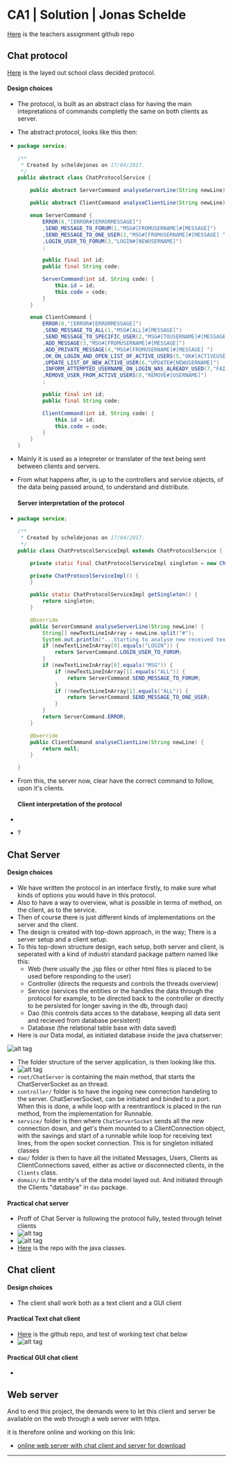 # CA1 | Solution | Jonas Schelde

[Here](https://github.com/CphBusCosSem3/Exercises/tree/master/CA/CA1) is the teachers assignment github repo

## Chat protocol

[Here](https://github.com/scheldejonas/Exercises/blob/master/CA/CA1/protocol.md) is the layed out school class decided protocol.

#### Design choices

- The protocol, is built as an abstract class for having the main intepretations of commands completly the same on both clients as server.

- The abstract protocol, looks like this then:

- ```java
  package service;

  /**
   * Created by scheldejonas on 17/04/2017.
   */
  public abstract class ChatProtocolService {

      public abstract ServerCommand analyseServerLine(String newLine);

      public abstract ClientCommand analyseClientLine(String newLine);

      enum ServerCommand {
          ERROR(0,"[ERROR#[ERRORMESSAGE]")
          ,SEND_MESSAGE_TO_FORUM(1,"MSG#[FROMUSERNAME]#[MESSAGE]")
          ,SEND_MESSAGE_TO_ONE_USER(2,"MSG#[FROMUSERNAME]#[MESSAGE] ")
          ,LOGIN_USER_TO_FORUM(3,"LOGIN#[NEWUSERNAME]")
          ;

          public final int id;
          public final String code;

          ServerCommand(int id, String code) {
              this.id = id;
              this.code = code;
          }
      }

      enum ClientCommand {
          ERROR(0,"[ERROR#[ERRORMESSAGE]")
          ,SEND_MESSAGE_TO_ALL(1,"MSG#[ALL]#[MESSAGE]")
          ,SEND_MESSAGE_TO_SPECIFIC_USER(2,"MSG#[TOUSERNAME]#[MESSAGE]")
          ,ADD_MESSAGE(3,"MSG#[FROMUSERNAME]#[MESSAGE]")
          ,ADD_PRIVATE_MESSAGE(4,"MSG#[FROMUSERNAME]#[MESSAGE] ")
          ,OK_ON_LOGIN_AND_OPEN_LIST_OF_ACTIVE_USERS(5,"OK#[ACTIVEUSERNAME1]#[ACTIVEUSERNAME2]")
          ,UPDATE_LIST_OF_NEW_ACTIVE_USER(6,"UPDATE#[NEWUSERNAME]")
          ,INFORM_ATTEMPTED_USERNAME_ON_LOGIN_WAS_ALREADY_USED(7,"FAIL")
          ,REMOVE_USER_FROM_ACTIVE_USERS(8,"REMOVE#[USERNAME]")
          ;

          public final int id;
          public final String code;

          ClientCommand(int id, String code) {
              this.id = id;
              this.code = code;
          }
      }
  }
  ```

- Mainly it is used as a intepreter or translater of the text being sent between clients and servers.

- From what happens after, is up to the controllers and service objects, of the data being passed around, to understand and distribute.

  #### Server interpretation of the protocol

- ```java
  package service;

  /**
   * Created by scheldejonas on 17/04/2017.
   */
  public class ChatProtocolServiceImpl extends ChatProtocolService {

      private static final ChatProtocolServiceImpl singleton = new ChatProtocolServiceImpl();

      private ChatProtocolServiceImpl() {
      }

      public static ChatProtocolServiceImpl getSingleton() {
          return singleton;
      }

      @Override
      public ServerCommand analyseServerLine(String newLine) {
          String[] newTextLineInArray = newLine.split("#");
          System.out.println("...Starting to analyse new received textline from client on server: " + newLine);
          if (newTextLineInArray[0].equals("LOGIN")) {
              return ServerCommand.LOGIN_USER_TO_FORUM;
          }
          if (newTextLineInArray[0].equals("MSG")) {
              if (newTextLineInArray[1].equals("ALL")) {
                  return ServerCommand.SEND_MESSAGE_TO_FORUM;
              }
              if (!newTextLineInArray[1].equals("ALL")) {
                  return ServerCommand.SEND_MESSAGE_TO_ONE_USER;
              }
          }
          return ServerCommand.ERROR;
      }

      @Override
      public ClientCommand analyseClientLine(String newLine) {
          return null;
      }

  }

  ```

- From this, the server now, clear have the correct command to follow, upon it's clients.

  #### Client interpretation of the protocol

- ```

  ```

- ?

## Chat Server

#### Design choices

- We have written the protocol in an interface firstly, to make sure what kinds of options you would have in this protocol.
- Also to have a way to overview, what is possible in terms of method, on the client, as to the service.
- Then of course there is just different kinds of implementations on the server and the client.
- The design is created with top-down approach, in the way; There is a server setup and a client setup.
- To this top-down structure design, each setup, both server and client, is seperated with a kind of industri standard package pattern named like this:
  - Web (here usually the .jsp files or other html files is placed to be used before responding to the user)
  - Controller (directs the requests and controls the threads overview)
  - Service (services the entities or the handles the data through the protocol for example, to be directed back to the controller or directly to be persisted for longer saving in the db, through dao)
  - Dao (this controls data acces to the database, keeping all data sent and recieved from database persistent)
  - Database (the relational table base with data saved)
- Here is our Data modal, as initiated database inside the java chatserver:

![alt tag](images/Chat_Server_Domain_Diagram.png)



- The folder structure of the server application, is then looking like this.
- ![alt tag](images/folder_structure_chat_server_one.png)
- ```root/ChatServer```  is containing the main method, that starts the ChatServerSocket as an thread.
- ```controller/``` folder is to have the ingoing new connection handeling to the server. ChatServerSocket, can be initiated and binded to a port. When this is done, a while loop with a reentrantlock is placed in the run method, from the implementation for Runnable.
- ```service/``` folder is then where ```ChatServerSocket``` sends all the new connection down, and get's them mounted to a ClientConnection object, with the savings and start of a runnable while loop for receiving text lines, from the open socket connection. This is for singleton initiated classes
- ```dao/``` folder is then to have all the initiated Messages, Users, Clients as ClientConnections saved, either as active or disconnected clients, in the ```Clients``` class.
- ```domain/``` is the entity's of the data model layed out. And initiated through the Clients "database" in ```dao```  package.

#### Practical chat server

- Proff of Chat Server is following the protocol fully, tested through telnet clients
- ![alt tag](images/chat_server_proof_of_concept.png)
- ![alt tag](images/chat_server_proof_of_concept_after_connection_terminate.png)
- [Here](https://github.com/scheldejonas/Exercises/tree/master/CA/CA1/SOLUTION/CHATSERVER/src/main/java) is the repo with the java classes.

## Chat client

#### Design choices

- The client shall work both as a text client and a GUI client

#### Practical Text chat client

- [Here]() is the github repo, and test of working text chat below
- ![alt tag](images/test_of_text_client.png)

#### Practical GUI chat client

- ​

## Web server

And to end this project, the demands were to let this client and server be available on the web through a web server with https.

it is therefore online and working on this link:

- [online web server with chat client and server for download](https://77.66.48.34)

---
